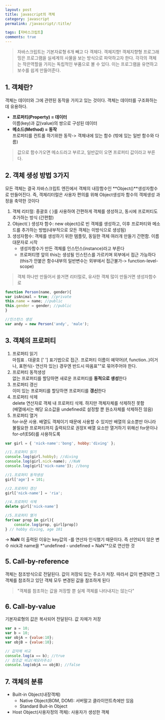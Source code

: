 ```yaml
---
layout: post
title: javascript의 객체
category: javascript
permalink: /javascript/:title/

tags: [자바스크립트]
comments: true
---
```

>자바스크립트는 기본자료형 6개 빼고 다 객체다. 객체지향! 객체지향형 프로그래밍은 프로그램을 실세계의 사물을 보는 방식으로 파악하고자 한다. 각각의 객체는 작은역할을 가지는 독립적인 부품으로 볼 수 있다. 이는 프로그램을 유연하고 보수를 쉽게 만들어준다.

## 1. 객체란?
객체는 데이터와 그에 관련된 동작을 가지고 있는 것이다. 객체는 데이터를 구조화하는데 유용하다.
- **프로퍼티(Property) = 데이터**  
이름(key)과 값(value)의 쌍으로 구성된 데이터
- **메소드(Method) = 동작**   
프로퍼티를 컨트롤 하기위한 동작-> 객체내에 있는 함수 (밖에 있는 일반 함수와 다름)  
>값으로 함수가오면 메소드라고 부르고, 일반값이 오면 프로퍼티 값이라고 부른다.

## 2. 객체 생성 방법 3가지
모든 객체는 결국 자바스크립트 엔진에서 객체의 내장함수인 **Object()**생성자함수로 만들어진다. 즉, 객체리터럴은 사용자 편의를 위해 Object생성자 함수의 객체생성 과정을 축약한 것이다 
1. 객체 리터럴: 중괄호 { }를 사용하여 간편하게 객체를 생성하고, 동시에 프로퍼티도 추가하는 방식 (간편함)
2. Object( ) 생성자 함수: new object()로 빈 객체를 생성하고, 이후 프로퍼티와 메소드를 추가하는 방법(내부적으로 모든 객체는 이방식으로 생성됨)
3. 생성자함수: 객체를 생성하기 위한 템플릿,  동일한 객체 여러개 만들기 간편함. 이름 대문자로 시작  
    * 생성자함수가 만든 객체를 인스턴스(instance)라고 부른다
    * 프로퍼티명 앞의 this는 생성될 인스턴스를 가르키며 외부에서 접근 가능하다  
    (this가 안붙은 함수내부의 일반변수는 외부에서 접근불가-> function-level-scope)  

>객체 하나만 만들어서 쓸거면 리터럴로, 유사한 객체 많이 만들거면 생성자함수로 
```javascript
function Person(name, gender){
var isAnimal = true; //private 
this.name = name; //public
this.gender = gender; //public
}

//인스턴스 생성
var andy = new Person('andy', 'male');
```


## 3. 객체의 프로퍼티
1. 프로퍼티 읽기  
마침표 .  대괄호 [' '] 표기법으로 접근. 프로퍼티 이름이 예약어(if, function..)이거나, 표현식(- 연산자 있는) 경우엔 반드시 따옴표""로 묶어주어야 한다.
2. 프로퍼티 동적생성  
없는 프로퍼티를 할당하면 새로운 프로퍼티를 **동적으로 생성**한다
3. 프로퍼티 갱신  
이미 있는 프로퍼티를 할당하면 프로퍼티를 **갱신**한다
4. 프로퍼티 삭제  
delete 연산자로 객체 내 프로퍼티 삭제. 하지만 객체자체를 삭제하진 못함  
(배열에서는 해당 요소값을 undefined로 설정할 뿐 원소자체를 삭제하진 않음)
5. 프로퍼티 열거  
for-in문 사용. 배열도 객체이기 때문에 사용할 수 있지만 배열의 요소뿐만 아니라 불필요한 프로퍼티까지 출력되므로 권장X 배열 요소만 열거하기 위해선 for문이나 for-of(ES6)를 사용하도록
```javascript 
var girl = { 'nick-name':'bong', hobby:'diving' };

//1.프로퍼티 읽기
console.log(girl.hobby); //diving
console.log(girl.nick-name); //NaN
console.log(girl['nick-name']); //bong

//1.프로퍼티 동적생성
girl['age'] = 101;

//2.프로퍼티 갱신
girl['nick-name'] = 'ria';

//4.프로퍼티 삭제
delete girl['nick-name']

//5.프로퍼티 열거
for(var prop in girl){
    console.log(prop, girl[prop])
} // hobby diving, age 101
```
-> **NaN** 이 출력된 이유는 key값의 -를 연산자 인식했기 때문이다. 즉 선언되지 않은 변수 nick과 name을 *"undefined - undefined = NaN"*으로 연산한 것

## 5. Call-by-reference
객체는 참조방식으로 전달된다. 값이 저장되 있는 주소가 저장. 따라서 값이 변경되면 그 객체를 참조하고 있던 객체 모두 변경된 값을 참조하게 된다

>"객체를 참조하는 값을 저장할 뿐 실제 객체를 나타내지는 않는다"

## 6. Call-by-value
기본자료형의 값은 복사되어 전달된다. 값 자체가 저장

```javascript
var a = 10;
var b = 10;
var objA = {value:10};
var objB = {value:10};

// 값자체 비교
console.log(a == b); //true
// 참조값 비교(메모리주소)
console.log(objA == objB); //false
```

## 7. 객체의 분류
* Built-in Object(내장객체)
    - Native Object(BOM, DOM): 서버말고 클라이언트측에만 있음
    - Standard Buit-in Object
* Host Object(사용자정의 객체): 사용자가 생성한 객체